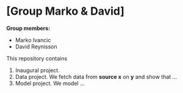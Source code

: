 # \[Group Marko & David\]

**Group members:**
- Marko Ivancic
- David Reynisson


This repository contains  
1. Inaugural project. 
2. Data project. We fetch data from **source x** on **y** and show that ...
3. Model project. We model ...
